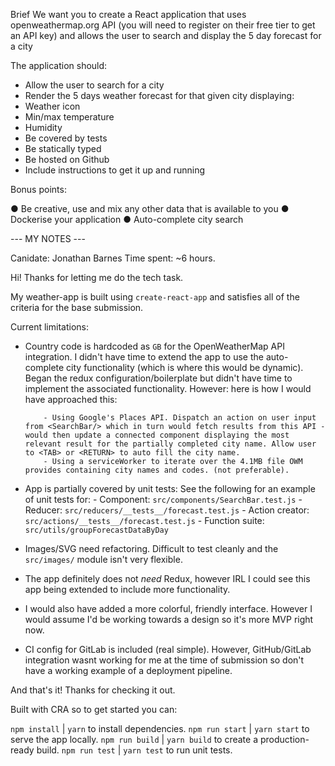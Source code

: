 Brief
We want you to create a React application that uses openweathermap.org API (you will need to register on their free tier to get an API key) and allows the user to search and display the 5 day forecast for a city

The application should:

-   Allow the user to search for a city
-   Render the 5 days weather forecast for that given city displaying:
-   Weather icon
-   Min/max temperature
-   Humidity
-   Be covered by tests
-   Be statically typed
-   Be hosted on Github
-   Include instructions to get it up and running

Bonus points:

● Be creative, use and mix any other data that is available to you
● Dockerise your application
● Auto-complete city search

--- MY NOTES ---

Canidate: Jonathan Barnes
Time spent: ~6 hours.

Hi! Thanks for letting me do the tech task.

My weather-app is built using `create-react-app` and satisfies all of the criteria for the base submission.

Current limitations:

-   Country code is hardcoded as `GB` for the OpenWeatherMap API integration. I didn't have time to extend the app to use the auto-complete city functionality (which is where this would be dynamic). Began the redux configuration/boilerplate but didn't have time to implement the associated functionality. However: here is how I would have approached this:

        	- Using Google's Places API. Dispatch an action on user input from <SearchBar/> which in turn would fetch results from this API - would then update a connected component displaying the most relevant result for the partially completed city name. Allow user to <TAB> or <RETURN> to auto fill the city name.
        	- Using a serviceWorker to iterate over the 4.1MB file OWM provides containing city names and codes. (not preferable).

-   App is partially covered by unit tests: See the following for an example of unit tests for: - Component: `src/components/SearchBar.test.js` - Reducer: `src/reducers/__tests__/forecast.test.js` - Action creator: `src/actions/__tests__/forecast.test.js` - Function suite: `src/utils/groupForecastDataByDay`

-   Images/SVG need refactoring. Difficult to test cleanly and the `src/images/` module isn't very flexible.

-   The app definitely does not _need_ Redux, however IRL I could see this app being extended to include more functionality.

-   I would also have added a more colorful, friendly interface. However I would assume I'd be working towards a design so it's more MVP right now.

-   CI config for GitLab is included (real simple). However, GitHub/GitLab integration wasnt working for me at the time of submission so don't have a working example of a deployment pipeline.

And that's it! Thanks for checking it out.

Built with CRA so to get started you can:

`npm install` | `yarn` to install dependencies.
`npm run start` | `yarn start` to serve the app locally.
`npm run build` | `yarn build` to create a production-ready build.
`npm run test` | `yarn test` to run unit tests.
